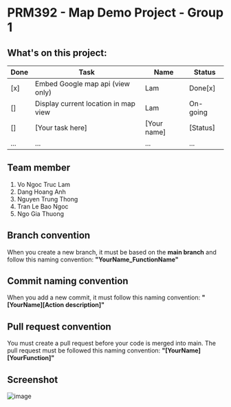 # PRM392 - Map Demo Project - Group 1

## What's on this project:
Done| Task | Name | Status
----| ---- | ---- | ---
[x] | Embed Google map api (view only) | Lam | Done[x] | Add marker to the map | Thong | Done
[] | Display current location in map view | Lam | On-going
[] | [Your task here] | [Your name] | [Status]
...| ... | ... | ...
## Team member
1. Vo Ngoc Truc Lam
2. Dang Hoang Anh
3. Nguyen Trung Thong
4. Tran Le Bao Ngoc
5. Ngo Gia Thuong
## Branch convention
When you create a new branch, it must be based on the **main branch** and follow this naming convention:
**"YourName_FunctionName"**
## Commit naming convention
When you add a new commit, it must follow this naming convention:
**"[YourName][Action description]"**
## Pull request convention
You must create a pull request before your code is merged into main. The pull request must be followed this naming convention:
**"[YourName][YourFunction]"**

## Screenshot
![image](https://github.com/thongnt0208/android-map-marker/blob/master/screenshot/record_01.gif?raw=true)
